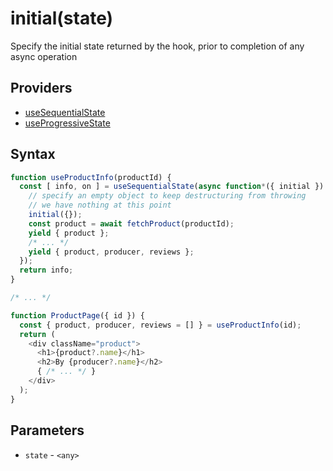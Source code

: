 # initial(state)

Specify the initial state returned by the hook, prior to completion of any async operation

## Providers

* [useSequentialState](useSequentialState.md)
* [useProgressiveState](useProgressiveState.md)

## Syntax

```js
function useProductInfo(productId) {
  const [ info, on ] = useSequentialState(async function*({ initial }) {
    // specify an empty object to keep destructuring from throwing
    // we have nothing at this point
    initial({});
    const product = await fetchProduct(productId);
    yield { product };
    /* ... */
    yield { product, producer, reviews };
  });
  return info;
}

/* ... */

function ProductPage({ id }) {
  const { product, producer, reviews = [] } = useProductInfo(id);
  return (
    <div className="product">
      <h1>{product?.name}</h1>
      <h2>By {producer?.name}</h2>
      { /* ... */ }
    </div>
  );
}
```

## Parameters

* `state` - `<any>`
